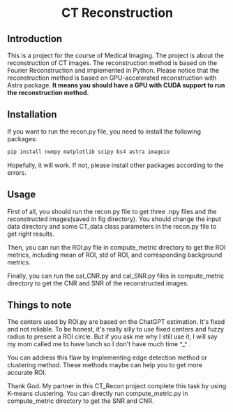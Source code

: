 # <center> CT Reconstruction </center>
## Introduction
This is a project for the course of Medical Imaging. The project is about the reconstruction of CT images. The reconstruction method is based on the Fourier Reconstruction and implemented in Python. Please notice that the reconstruction method is based on GPU-accelerated reconstruction with Astra package. **It means you should have a GPU with CUDA support to run the reconstruction method.**
## Installation
If you want to run the recon.py file, you need to install the following packages:
```bash
pip install numpy matplotlib scipy bs4 astra imageio
```
Hopefully, it will work. If not, please install other packages according to the errors.
## Usage
First of all, you should run the recon.py file to get three .npy files and the reconstructed images(saved in fig directory). You should change the input data directory and some CT_data class parameters in the recon.py file to get right results. 

Then, you can run the ROI.py file in compute_metric directory to get the ROI metrics, including mean of ROI, std of ROI, and corresponding background metrics.

Finally, you can run the cal_CNR.py and cal_SNR.py files in compute_metric directory to get the CNR and SNR of the reconstructed images.

## Things to note
The centers used by ROI.py are based on the ChatGPT estimation. It's fixed and not reliable. To be honest, it's really silly to use fixed centers and fuzzy radius to present a ROI circle. But if you ask me why I still use it, I will say my mom called me to have lunch so I don't have much time ^_^ .

You can address this flaw by implementing edge detection method or clustering method. These methods maybe can help you to get more accurate ROI.

Thank God. My partner in this CT_Recon project complete this task by using K-means clustering. You can directly run compute_metric.py in compute_metric directory to get the SNR and CNR.
